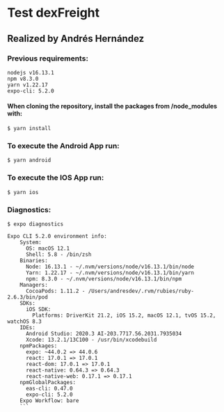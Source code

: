 # Test dexFreight
## Realized by Andrés Hernández

### Previous requirements:

```
nodejs v16.13.1
npm v8.3.0
yarn v1.22.17 
expo-cli: 5.2.0
```

#### When cloning the repository, install the packages from /node_modules with:

````
$ yarn install
````


### To execute the Android App run:
````
$ yarn android
````

### To execute the IOS App run:
````
$ yarn ios
````

### Diagnostics:
````
$ expo diagnostics
````

````
Expo CLI 5.2.0 environment info:
    System:
      OS: macOS 12.1
      Shell: 5.8 - /bin/zsh
    Binaries:
      Node: 16.13.1 - ~/.nvm/versions/node/v16.13.1/bin/node
      Yarn: 1.22.17 - ~/.nvm/versions/node/v16.13.1/bin/yarn
      npm: 8.3.0 - ~/.nvm/versions/node/v16.13.1/bin/npm
    Managers:
      CocoaPods: 1.11.2 - /Users/andresdev/.rvm/rubies/ruby-2.6.3/bin/pod
    SDKs:
      iOS SDK:
        Platforms: DriverKit 21.2, iOS 15.2, macOS 12.1, tvOS 15.2, watchOS 8.3
    IDEs:
      Android Studio: 2020.3 AI-203.7717.56.2031.7935034
      Xcode: 13.2.1/13C100 - /usr/bin/xcodebuild
    npmPackages:
      expo: ~44.0.2 => 44.0.6
      react: 17.0.1 => 17.0.1
      react-dom: 17.0.1 => 17.0.1
      react-native: 0.64.3 => 0.64.3
      react-native-web: 0.17.1 => 0.17.1
    npmGlobalPackages:
      eas-cli: 0.47.0
      expo-cli: 5.2.0
    Expo Workflow: bare
    ```
````
